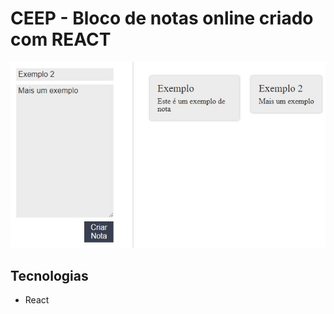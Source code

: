 # CEEP - Bloco de notas online criado com REACT

![CEEP Preview](./ceep-preview.jpg)

## Tecnologias
* React
